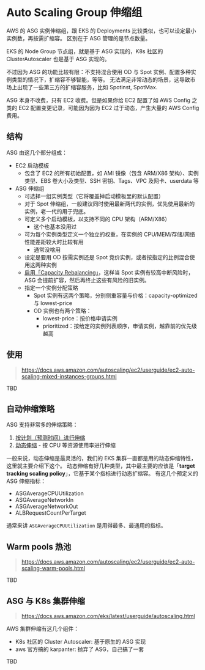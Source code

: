 # Auto Scaling Group 伸缩组

AWS 的 ASG 实例伸缩组，跟 EKS 的 Deployments 比较类似，也可以设定最小实例数，再按需扩缩容。
区别在于 ASG 管理的是节点数量。

EKS 的 Node Group 节点组，就是基于 ASG 实现的，K8s 社区的 ClusterAutoscaler 也是基于 ASG 实现的。

不过因为 ASG 的功能比较有限：不支持混合使用 OD 与 Spot 实例、配置多种实例类型的情况下，扩缩容不够智能，等等。
无法满足非常动态的场景，这导致市场上出现了一些第三方的扩缩容服务，比如 Spotinst, SpotMax.

ASG 本身不收费，只有 EC2 收费。但是如果你给 EC2 配置了如 AWS Config 之类的 EC2 配置变更记录，可能因为因为 EC2 过于动态，产生大量的 AWS Config 费用。

## 结构

ASG 由这几个部分组成：

- EC2 启动模板
  - 包含了 EC2 的所有初始配置，如 AMI 镜像（包含 ARM/X86 架构）、实例类型、EBS 卷大小及类型、SSH 密钥、Tags、VPC 及网卡、userdata 等
- ASG 伸缩组
  - 可选择一组实例类型（它将覆盖掉启动模板里的默认配置）
  - 对于 Spot 伸缩组，一般建议同时使用最新两代的实例，优先使用最新的实例，老一代的用于兜底。
  - 可定义多个启动模板，以支持不同的 CPU 架构（ARM/X86）
      - 这个也基本没用过
  - 可为每个实例类型定义一个独立的权重，在实例的 CPU/MEM/存储/网络 性能差距较大时比较有用
    - 通常没啥用
  - 设定是要用 OD 按需实例还是 Spot 竞价实例，或者按指定的比例混合使用这两种实例
  - [启用「Capacity Rebalancing」](https://docs.aws.amazon.com/autoscaling/ec2/userguide/ec2-auto-scaling-capacity-rebalancing.html)，这样当 Spot 实例有较高中断风险时，ASG 会提前扩容，然后再终止这些有风险的旧实例。
  - 指定一个实例分配策略
    - Spot 实例有这两个策略，分别侧重容量与价格：capacity-optimized 与 lowest-price
    - OD 实例也有两个策略：
      - lowest-price：按价格申请实例
      - prioritized：按给定的实例列表顺序，申请实例，越靠前的优先级越高

## 使用

>https://docs.aws.amazon.com/autoscaling/ec2/userguide/ec2-auto-scaling-mixed-instances-groups.html

TBD

## 自动伸缩策略

ASG 支持非常多的伸缩策略：

1. [按计划（预测时间）进行伸缩](https://docs.aws.amazon.com/autoscaling/ec2/userguide/schedule_time.html)
2. [动态伸缩](https://docs.aws.amazon.com/autoscaling/ec2/userguide/as-scale-based-on-demand.html) - 按 CPU 等资源使用率进行伸缩

一般来说，动态伸缩是最灵活的，我们的 EKS 集群一直都是用的动态伸缩特性，这里就主要介绍下这个。
动态伸缩有好几种类型，其中最主要的应该是「**target tracking scaling policy**」，它基于某个指标进行动态扩缩容。
有这几个预定义的 ASG 伸缩指标：

- ASGAverageCPUUtilization
- ASGAverageNetworkIn
- ASGAverageNetworkOut
- ALBRequestCountPerTarget

通常来讲 `ASGAverageCPUUtilization` 是用得最多、最通用的指标。

## Warm pools 热池

>https://docs.aws.amazon.com/autoscaling/ec2/userguide/ec2-auto-scaling-warm-pools.html

TBD

## ASG 与 K8s 集群伸缩

>https://docs.aws.amazon.com/eks/latest/userguide/autoscaling.html

AWS 集群伸缩有这几个组件：

- K8s 社区的 Cluster Autoscaler: 基于原生的 ASG 实现
- aws 官方搞的 karpanter: 抛弃了 ASG，自己搞了一套

TBD

